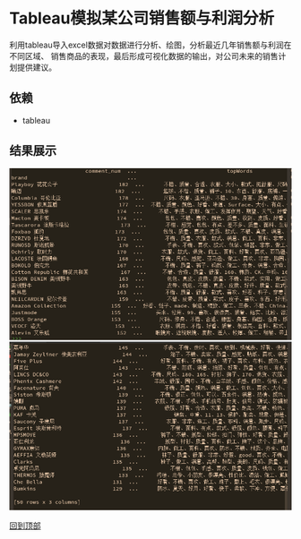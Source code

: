 
# Tableau模拟某公司销售额与利润分析

利用tableau导入excel数据对数据进行分析、绘图，分析最近几年销售额与利润在不同区域、 销售商品的表现，最后形成可视化数据的输出，对公司未来的销售计划提供建议。

## 依赖
* tableau


## 结果展示

![](https://github.com/seymourgao/Photo/blob/master/8.png)
![](https://github.com/seymourgao/Photo/blob/master/9.png)



 
 
 
 
 
 [回到顶部](#readme)
 
